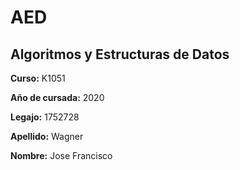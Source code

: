 # AED

## **Algoritmos y Estructuras de Datos**


**Curso:** K1051

**Año de cursada:** 2020

**Legajo:** 1752728

**Apellido:** Wagner

**Nombre:** Jose Francisco
